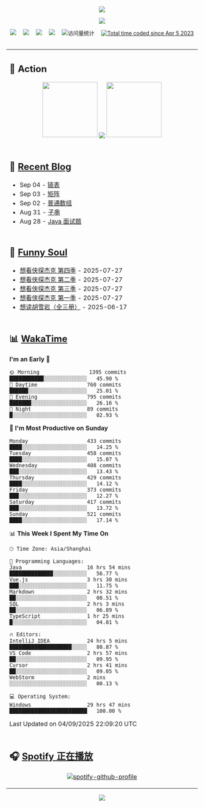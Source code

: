 <div align="center">

<img src="https://capsule-render.vercel.app/api?type=waving&color=timeGradient&height=300&&section=header&text=HI%20THERE!&fontSize=90&fontAlign=50&fontAlignY=30&desc=I%E2%80%99m%20@LI%20SIR%20%F0%9F%91%8B&descAlign=50&descSize=30&descAlignY=60&animation=twinkling" />

<div align="center">

  <!-- knock code pictures 敲代码的图片 -->
  <img order-radius="100px" src="https://img.lisir.me/image/my/001.gif"><br>

  <!-- profile logo 个人资料徽标 -->
  <div align="center">
    <a href="https://lisir.me/" title="点击跳转"><img src="https://img.shields.io/badge/Blog-%E4%B8%AA%E4%BA%BA%E5%8D%9A%E5%AE%A2-red"></a>&emsp;
    <a href="https://photo.lisir.me/" title="点击跳转"><img src="https://img.shields.io/badge/Photo-%E6%97%B6%E5%85%89%E7%9B%B8%E5%86%8C-blue"></a>&emsp;
    <a href="https://cloud.lisir.me/" title="点击跳转"><img src="https://img.shields.io/badge/Cloud%20Disk-%E6%88%91%E7%9A%84%E4%BA%91%E7%9B%98-green"></a>&emsp;
    <a href="https://nz.lisir.me/" title="点击跳转"><img src="https://img.shields.io/badge/%E5%93%AA%E5%90%92-%E7%9B%91%E6%8E%A7%E9%9D%A2%E6%9D%BF-blueviolet"></a>&emsp;
    <!-- visitor -->
    <img src="https://komarev.com/ghpvc/?username=wkwbk&label=Views&color=orange&style=flat" alt="访问量统计" />&emsp;
    <a href="https://wakatime.com/@2237354f-824a-4472-ae76-c1eca96c8908"><img src="https://wakatime.com/badge/user/2237354f-824a-4472-ae76-c1eca96c8908.svg" alt="Total time coded since Apr 5 2023" /></a>
  </div>

</div>

<br>

<div align="center">

<table>

<tr><td>

## 🚀 Action

<!-- github-readme-streak-stats 连续提交代码天数记录 -->
<div align="center">
  <img width="145" src="https://img.lisir.me/image/my/002.png">
  <img align="center" src="https://github-readme-stats.vercel.app/api?username=wkwbk&show_icons=true&theme=transparent">
  <img width="145" src="https://img.lisir.me/image/my/001.png">
</div>

<br>

</td></tr>

<tr><td>

<!-- 近期博客 -->
## 📃 [Recent Blog](https://lisir.me/)

<!-- feed start -->
- Sep 04 - [链表](https://lisir.me/Notes/Job/算法题解/06.链表)
- Sep 03 - [矩阵](https://lisir.me/Notes/Job/算法题解/05.矩阵)
- Sep 02 - [普通数组](https://lisir.me/Notes/Job/算法题解/04.普通数组)
- Aug 31 - [子串](https://lisir.me/Notes/Job/算法题解/03.子串)
- Aug 28 - [Java 面试题](https://lisir.me/Notes/Job/面试题解/05.Java-面试题)
<!-- feed end -->

</td></tr>

<tr><td>

<!-- 豆瓣 -->
## 🤾 [Funny Soul](https://movie.douban.com/people/li778057151)

<!-- START_SECTION:douban -->
* <a href='https://movie.douban.com/subject/37067733/' target='_blank'>想看侠探杰克 第四季</a> - 2025-07-27
* <a href='https://movie.douban.com/subject/35763119/' target='_blank'>想看侠探杰克 第二季</a> - 2025-07-27
* <a href='https://movie.douban.com/subject/36670568/' target='_blank'>想看侠探杰克 第三季</a> - 2025-07-27
* <a href='https://movie.douban.com/subject/30378897/' target='_blank'>想看侠探杰克 第一季</a> - 2025-07-27
* <a href='https://book.douban.com/subject/1752349/' target='_blank'>想读胡雪岩（全三册）</a> - 2025-06-17
<!-- END_SECTION:douban -->

</td></tr>

<tr><td>

<!-- wakatime 统计 -->
## 📊 [WakaTime](https://wakatime.com/@wkwbk)

<!--START_SECTION:waka-->
**I'm an Early 🐤** 

```text
🌞 Morning                1395 commits        ███████████░░░░░░░░░░░░░░   45.90 % 
🌆 Daytime                760 commits         ██████░░░░░░░░░░░░░░░░░░░   25.01 % 
🌃 Evening                795 commits         ███████░░░░░░░░░░░░░░░░░░   26.16 % 
🌙 Night                  89 commits          █░░░░░░░░░░░░░░░░░░░░░░░░   02.93 % 
```
📅 **I'm Most Productive on Sunday** 

```text
Monday                   433 commits         ████░░░░░░░░░░░░░░░░░░░░░   14.25 % 
Tuesday                  458 commits         ████░░░░░░░░░░░░░░░░░░░░░   15.07 % 
Wednesday                408 commits         ███░░░░░░░░░░░░░░░░░░░░░░   13.43 % 
Thursday                 429 commits         ████░░░░░░░░░░░░░░░░░░░░░   14.12 % 
Friday                   373 commits         ███░░░░░░░░░░░░░░░░░░░░░░   12.27 % 
Saturday                 417 commits         ███░░░░░░░░░░░░░░░░░░░░░░   13.72 % 
Sunday                   521 commits         ████░░░░░░░░░░░░░░░░░░░░░   17.14 % 
```


📊 **This Week I Spent My Time On** 

```text
🕑︎ Time Zone: Asia/Shanghai

💬 Programming Languages: 
Java                     16 hrs 54 mins      ██████████████░░░░░░░░░░░   56.77 % 
Vue.js                   3 hrs 30 mins       ███░░░░░░░░░░░░░░░░░░░░░░   11.75 % 
Markdown                 2 hrs 32 mins       ██░░░░░░░░░░░░░░░░░░░░░░░   08.51 % 
SQL                      2 hrs 3 mins        ██░░░░░░░░░░░░░░░░░░░░░░░   06.89 % 
TypeScript               1 hr 25 mins        █░░░░░░░░░░░░░░░░░░░░░░░░   04.81 % 

🔥 Editors: 
IntelliJ IDEA            24 hrs 5 mins       ████████████████████░░░░░   80.87 % 
VS Code                  2 hrs 57 mins       ██░░░░░░░░░░░░░░░░░░░░░░░   09.95 % 
Cursor                   2 hrs 41 mins       ██░░░░░░░░░░░░░░░░░░░░░░░   09.05 % 
WebStorm                 2 mins              ░░░░░░░░░░░░░░░░░░░░░░░░░   00.13 % 

💻 Operating System: 
Windows                  29 hrs 47 mins      █████████████████████████   100.00 % 
```


 Last Updated on 04/09/2025 22:09:20 UTC
<!--END_SECTION:waka-->

</td></tr>

<tr><td>

## 🎧 [Spotify 正在播放](https://open.spotify.com/user/31s4ftvnfnus65uynvxmxu7rkfom)

<div align="center">

  [![spotify-github-profile](https://spotify-github-profile.kittinanx.com/api/view?uid=31s4ftvnfnus65uynvxmxu7rkfom&cover_image=true&theme=default&show_offline=true&background_color=121212&interchange=true&bar_color_cover=true)](https://spotify-github-profile.kittinanx.com/api/view?uid=31s4ftvnfnus65uynvxmxu7rkfom&redirect=true)

</div>

</td></tr>

</table>

</div>

<img src="https://capsule-render.vercel.app/api?type=waving&color=timeGradient&height=300&&section=footer&text=THE%20END!&fontSize=90&fontAlign=50&fontAlignY=70&desc=Hope%20your%20program%20is%20bug-free!&descAlign=50&descSize=30&descAlignY=40&animation=twinkling" />

</div>
